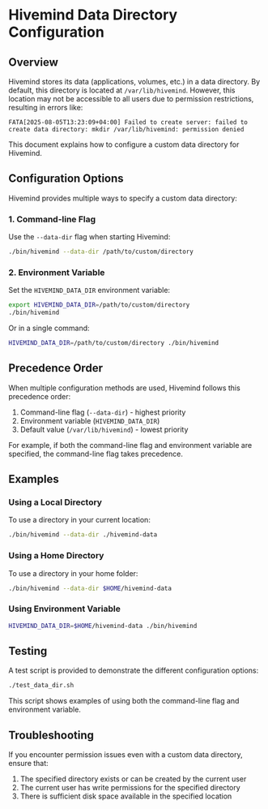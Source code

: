 # Hivemind Data Directory Configuration

## Overview

Hivemind stores its data (applications, volumes, etc.) in a data directory. By default, this directory is located at `/var/lib/hivemind`. However, this location may not be accessible to all users due to permission restrictions, resulting in errors like:

```
FATA[2025-08-05T13:23:09+04:00] Failed to create server: failed to create data directory: mkdir /var/lib/hivemind: permission denied
```

This document explains how to configure a custom data directory for Hivemind.

## Configuration Options

Hivemind provides multiple ways to specify a custom data directory:

### 1. Command-line Flag

Use the `--data-dir` flag when starting Hivemind:

```bash
./bin/hivemind --data-dir /path/to/custom/directory
```

### 2. Environment Variable

Set the `HIVEMIND_DATA_DIR` environment variable:

```bash
export HIVEMIND_DATA_DIR=/path/to/custom/directory
./bin/hivemind
```

Or in a single command:

```bash
HIVEMIND_DATA_DIR=/path/to/custom/directory ./bin/hivemind
```

## Precedence Order

When multiple configuration methods are used, Hivemind follows this precedence order:

1. Command-line flag (`--data-dir`) - highest priority
2. Environment variable (`HIVEMIND_DATA_DIR`)
3. Default value (`/var/lib/hivemind`) - lowest priority

For example, if both the command-line flag and environment variable are specified, the command-line flag takes precedence.

## Examples

### Using a Local Directory

To use a directory in your current location:

```bash
./bin/hivemind --data-dir ./hivemind-data
```

### Using a Home Directory

To use a directory in your home folder:

```bash
./bin/hivemind --data-dir $HOME/hivemind-data
```

### Using Environment Variable

```bash
HIVEMIND_DATA_DIR=$HOME/hivemind-data ./bin/hivemind
```

## Testing

A test script is provided to demonstrate the different configuration options:

```bash
./test_data_dir.sh
```

This script shows examples of using both the command-line flag and environment variable.

## Troubleshooting

If you encounter permission issues even with a custom data directory, ensure that:

1. The specified directory exists or can be created by the current user
2. The current user has write permissions for the specified directory
3. There is sufficient disk space available in the specified location